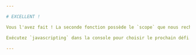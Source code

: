 ```yaml
---

# EXCELLENT !

Vous l'avez fait ! La seconde fonction possède le `scope` que nous recherchons.

Exécutez `javascripting` dans la console pour choisir le prochain défi.

---
```

